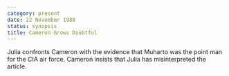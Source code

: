 ```yaml
---
category: present
date: 22 November 1988
status: synopsis
title: Cameron Grows Doubtful
---
```



Julia confronts Cameron with the evidence that
Muharto was the point man for the CIA air force. Cameron insists that
Julia has misinterpreted the article.
